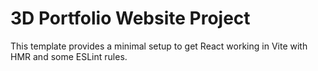 # 3D Portfolio Website Project

This template provides a minimal setup to get React working in Vite with HMR and some ESLint rules.